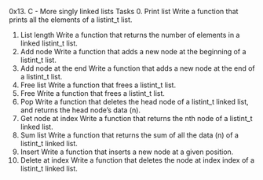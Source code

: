 0x13. C - More singly linked lists
Tasks
0. Print list
	Write a function that prints all the elements of a listint_t list.
1. List length
	Write a function that returns the number of elements in a linked listint_t list.
2. Add node
	Write a function that adds a new node at the beginning of a listint_t list.
3. Add node at the end
	Write a function that adds a new node at the end of a listint_t list.
4. Free list
	Write a function that frees a listint_t list.
5. Free
	Write a function that frees a listint_t list.
6. Pop
Write a function that deletes the head node of a listint_t linked list, and returns the head node’s data (n).
7. Get node at index
	Write a function that returns the nth node of a listint_t linked list.
8. Sum list
	Write a function that returns the sum of all the data (n) of a listint_t linked list.
9. Insert
	Write a function that inserts a new node at a given position.
10. Delete at index
	Write a function that deletes the node at index index of a listint_t linked list.


